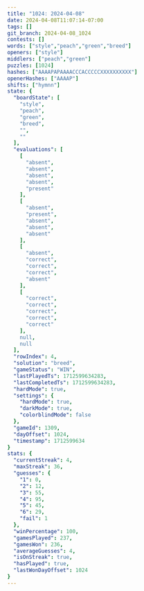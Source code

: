 ```yaml
---
title: "1024: 2024-04-08"
date: 2024-04-08T11:07:14-07:00
tags: []
git_branch: 2024-04-08_1024
contests: []
words: ["style","peach","green","breed"]
openers: ["style"]
middlers: ["peach","green"]
puzzles: [1024]
hashes: ["AAAAPAPAAAACCCACCCCCXXXXXXXXXX"]
openerHashes: ["AAAAP"]
shifts: ["hymnn"]
state: {
  "boardState": [
    "style",
    "peach",
    "green",
    "breed",
    "",
    ""
  ],
  "evaluations": [
    [
      "absent",
      "absent",
      "absent",
      "absent",
      "present"
    ],
    [
      "absent",
      "present",
      "absent",
      "absent",
      "absent"
    ],
    [
      "absent",
      "correct",
      "correct",
      "correct",
      "absent"
    ],
    [
      "correct",
      "correct",
      "correct",
      "correct",
      "correct"
    ],
    null,
    null
  ],
  "rowIndex": 4,
  "solution": "breed",
  "gameStatus": "WIN",
  "lastPlayedTs": 1712599634283,
  "lastCompletedTs": 1712599634283,
  "hardMode": true,
  "settings": {
    "hardMode": true,
    "darkMode": true,
    "colorblindMode": false
  },
  "gameId": 1309,
  "dayOffset": 1024,
  "timestamp": 1712599634
}
stats: {
  "currentStreak": 4,
  "maxStreak": 36,
  "guesses": {
    "1": 0,
    "2": 12,
    "3": 55,
    "4": 95,
    "5": 45,
    "6": 29,
    "fail": 1
  },
  "winPercentage": 100,
  "gamesPlayed": 237,
  "gamesWon": 236,
  "averageGuesses": 4,
  "isOnStreak": true,
  "hasPlayed": true,
  "lastWonDayOffset": 1024
}
---
```

<!-- more -->
